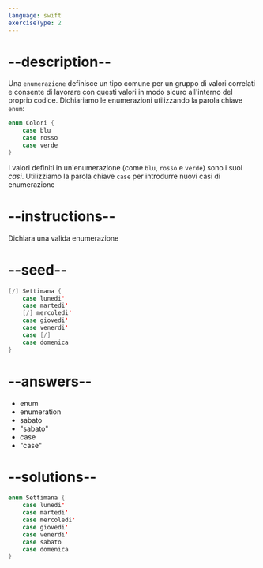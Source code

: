 ```yaml
---
language: swift
exerciseType: 2
---
```


# --description--

Una `enumerazione` definisce un tipo comune per un gruppo di valori correlati e consente di lavorare con questi valori in modo sicuro all'interno del proprio codice.
Dichiariamo le enumerazioni utilizzando la parola chiave `enum`:
```swift
enum Colori {
    case blu
    case rosso
    case verde
}
```
I valori definiti in un'enumerazione (come `blu`, `rosso` e `verde`) sono i suoi _casi_.
Utilizziamo la parola chiave `case` per introdurre nuovi casi di enumerazione

# --instructions--

Dichiara una valida enumerazione

# --seed--

```swift
[/] Settimana {
    case lunedi'
    case martedi'
    [/] mercoledi'
    case giovedi'
    case venerdi'
    case [/]
    case domenica
}
```

# --answers--

- enum
- enumeration
- sabato
- "sabato"
- case
- "case"

# --solutions--

```swift
enum Settimana {
    case lunedi'
    case martedi'
    case mercoledi'
    case giovedi'
    case venerdi'
    case sabato
    case domenica
}
```
